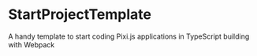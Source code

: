 # StartProjectTemplate
A handy template to start coding Pixi.js applications in TypeScript building with Webpack
